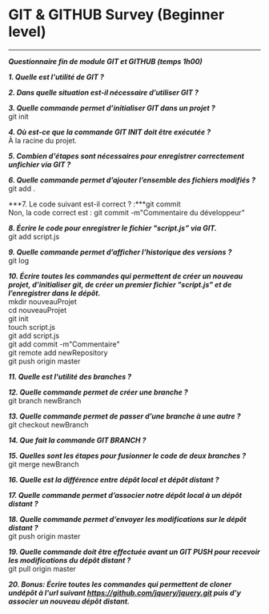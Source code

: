 # GIT & GITHUB Survey (Beginner level)
---------------------------------------------------------------------------------
***Questionnaire fin de module GIT et GITHUB (temps 1h00)***  
  
***1. Quelle est l'utilité de GIT ?***  
  
***2. Dans quelle situation est-il nécessaire d’utiliser GIT ?***  
  
***3. Quelle commande permet d’initialiser GIT dans un projet ?***  
git init  
  
***4. Où est-ce que la commande GIT INIT doit être exécutée ?***  
À la racine du projet.  
  
***5. Combien d'étapes sont nécessaires pour enregistrer correctement unfichier via GIT ?***  
  
***6. Quelle commande permet d’ajouter l’ensemble des fichiers modifiés ?***  
git add .  
  
***7. Le code suivant est-il correct ? :***git commit  
Non, la code correct est : git commit -m"Commentaire du développeur"  
  
***8. Écrire le code pour enregistrer le fichier "script.js” via GIT.***  
git add script.js  
  
***9. Quelle commande permet d’afficher l’historique des versions ?***  
git log  
  
***10. Écrire toutes les commandes qui permettent de créer un nouveau projet, d’initialiser git, de créer un premier fichier "script.js" et de l’enregistrer dans le dépôt.***  
mkdir nouveauProjet  
cd nouveauProjet  
git init  
touch script.js  
git add script.js  
git add commit -m"Commentaire"  
git remote add newRepository  
git push origin master  
  
***11. Quelle est l'utilité des branches ?***  
  
***12. Quelle commande permet de créer une branche ?***  
git branch newBranch  
  
***13. Quelle commande permet de passer d’une branche à une autre ?***  
git checkout newBranch  
  
***14. Que fait la commande  GIT BRANCH ?***  
  
***15. Quelles sont les étapes pour fusionner le code de deux branches ?***  
git merge newBranch  
  
***16. Quelle est la différence entre dépôt local et dépôt distant ?***  
  
***17. Quelle commande permet d’associer notre dépôt local à un dépôt distant ?***  
  
***18. Quelle commande permet d’envoyer les modifications sur le dépôt distant ?***  
git push origin master  
  
***19. Quelle commande doit être effectuée avant un GIT PUSH pour recevoir les modifications du dépôt distant ?***  
git pull origin master  
  
***20. Bonus: Écrire toutes les commandes qui permettent de cloner undépôt à l'url suivant https://github.com/jquery/jquery.git puis d’y associer un nouveau dépôt distant.***